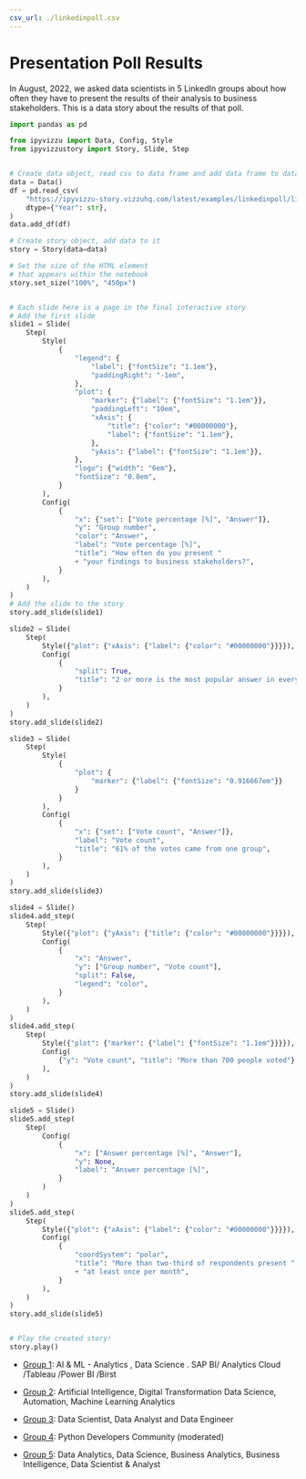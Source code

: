```yaml
---
csv_url: ./linkedinpoll.csv
---
```


# Presentation Poll Results

In August, 2022, we asked data scientists in 5 LinkedIn groups about how often
they have to present the results of their analysis to business stakeholders.
This is a data story about the results of that poll.

<vizzu-player controller></vizzu-player>

<script type="module" src="./main.js"></script>

```python
import pandas as pd

from ipyvizzu import Data, Config, Style
from ipyvizzustory import Story, Slide, Step


# Create data object, read csv to data frame and add data frame to data object
data = Data()
df = pd.read_csv(
    "https://ipyvizzu-story.vizzuhq.com/latest/examples/linkedinpoll/linkedinpoll.csv",
    dtype={"Year": str},
)
data.add_df(df)

# Create story object, add data to it
story = Story(data=data)

# Set the size of the HTML element
# that appears within the notebook
story.set_size("100%", "450px")


# Each slide here is a page in the final interactive story
# Add the first slide
slide1 = Slide(
    Step(
        Style(
            {
                "legend": {
                    "label": {"fontSize": "1.1em"},
                    "paddingRight": "-1em",
                },
                "plot": {
                    "marker": {"label": {"fontSize": "1.1em"}},
                    "paddingLeft": "10em",
                    "xAxis": {
                        "title": {"color": "#00000000"},
                        "label": {"fontSize": "1.1em"},
                    },
                    "yAxis": {"label": {"fontSize": "1.1em"}},
                },
                "logo": {"width": "6em"},
                "fontSize": "0.8em",
            }
        ),
        Config(
            {
                "x": {"set": ["Vote percentage [%]", "Answer"]},
                "y": "Group number",
                "color": "Answer",
                "label": "Vote percentage [%]",
                "title": "How often do you present "
                + "your findings to business stakeholders?",
            }
        ),
    )
)
# Add the slide to the story
story.add_slide(slide1)

slide2 = Slide(
    Step(
        Style({"plot": {"xAxis": {"label": {"color": "#00000000"}}}}),
        Config(
            {
                "split": True,
                "title": "2 or more is the most popular answer in every group",
            }
        ),
    )
)
story.add_slide(slide2)

slide3 = Slide(
    Step(
        Style(
            {
                "plot": {
                    "marker": {"label": {"fontSize": "0.916667em"}}
                }
            }
        ),
        Config(
            {
                "x": {"set": ["Vote count", "Answer"]},
                "label": "Vote count",
                "title": "61% of the votes came from one group",
            }
        ),
    )
)
story.add_slide(slide3)

slide4 = Slide()
slide4.add_step(
    Step(
        Style({"plot": {"yAxis": {"title": {"color": "#00000000"}}}}),
        Config(
            {
                "x": "Answer",
                "y": ["Group number", "Vote count"],
                "split": False,
                "legend": "color",
            }
        ),
    )
)
slide4.add_step(
    Step(
        Style({"plot": {"marker": {"label": {"fontSize": "1.1em"}}}}),
        Config(
            {"y": "Vote count", "title": "More than 700 people voted"}
        ),
    )
)
story.add_slide(slide4)

slide5 = Slide()
slide5.add_step(
    Step(
        Config(
            {
                "x": ["Answer percentage [%]", "Answer"],
                "y": None,
                "label": "Answer percentage [%]",
            }
        )
    )
)
slide5.add_step(
    Step(
        Style({"plot": {"xAxis": {"label": {"color": "#00000000"}}}}),
        Config(
            {
                "coordSystem": "polar",
                "title": "More than two-third of respondents present "
                + "at least once per month",
            }
        ),
    )
)
story.add_slide(slide5)


# Play the created story!
story.play()
```

- [Group 1](https://www.linkedin.com/groups/1859449/): AI & ML - Analytics ,
  Data Science . SAP BI/ Analytics Cloud /Tableau /Power BI /Birst

- [Group 2](https://www.linkedin.com/groups/4376214/): Artificial Intelligence,
  Digital Transformation Data Science, Automation, Machine Learning Analytics

- [Group 3](https://www.linkedin.com/groups/6773411/): Data Scientist, Data
  Analyst and Data Engineer

- [Group 4](https://www.linkedin.com/groups/25827/): Python Developers Community
  (moderated)

- [Group 5](https://www.linkedin.com/groups/2064830/): Data Analytics, Data
  Science, Business Analytics, Business Intelligence, Data Scientist & Analyst
